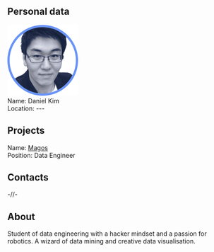 ## Personal data
![ photo](photo/daniel_kim.png)  
Name: Daniel Kim     
Location: ---
## Projects 
Name: [Magos](../projects/magos.md)  
Position: Data Engineer   
## Contacts
-//-
## About
Student of data engineering with a hacker mindset and a passion for robotics. A wizard of data mining and creative data visualisation.
